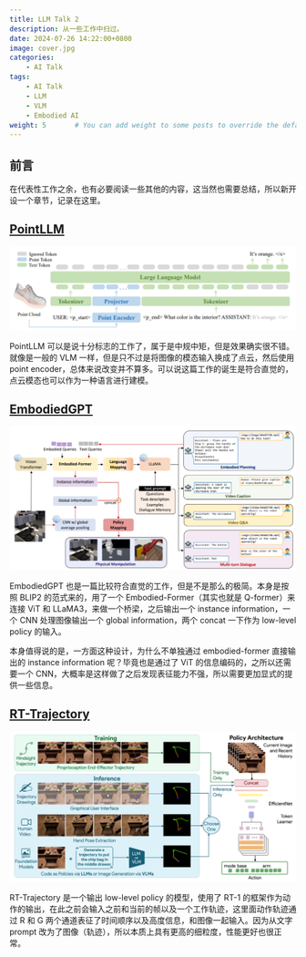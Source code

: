 ```yaml
---
title: LLM Talk 2
description: 从一些工作中扫过。
date: 2024-07-26 14:22:00+0800
image: cover.jpg
categories:
    - AI Talk
tags:
    - AI Talk
    - LLM
    - VLM
    - Embodied AI
weight: 5       # You can add weight to some posts to override the default sorting (date descending)
---
```


## 前言

在代表性工作之余，也有必要阅读一些其他的内容，这当然也需要总结，所以新开设一个章节，记录在这里。

## [PointLLM](https://arxiv.org/pdf/2308.16911)

![The pipeline of PointLLM](PointLLM.png)

PointLLM 可以是说十分标志的工作了，属于是中规中矩，但是效果确实很不错。就像是一般的 VLM 一样，但是只不过是将图像的模态输入换成了点云，然后使用 point encoder，总体来说改变并不算多。可以说这篇工作的诞生是符合直觉的，点云模态也可以作为一种语言进行建模。

## [EmbodiedGPT](https://arxiv.org/pdf/2305.15021)

![The pipeline of EmbodiedGPT](EmbodiedGPT.png)

EmbodiedGPT 也是一篇比较符合直觉的工作，但是不是那么的极简。本身是按照 BLIP2 的范式来的，用了一个 Embodied-Former（其实也就是 Q-former）来连接 ViT 和 LLaMA3，来做一个桥梁，之后输出一个 instance information，一个 CNN 处理图像输出一个 global information，两个 concat 一下作为 low-level policy 的输入。

本身值得说的是，一方面这种设计，为什么不单独通过 embodied-former 直接输出的 instance information 呢？毕竟也是通过了 ViT 的信息编码的，之所以还需要一个 CNN，大概率是这样做了之后发现表征能力不强，所以需要更加显式的提供一些信息。

## [RT-Trajectory](https://arxiv.org/pdf/2311.01977)

![The pipeline of RT-Trajectory](RT-Trajectory.png)

RT-Trajectory 是一个输出 low-level policy 的模型，使用了 RT-1 的框架作为动作的输出，在此之前会输入之前和当前的帧以及一个工作轨迹，这里面动作轨迹通过 R 和 G 两个通道表征了时间顺序以及高度信息，和图像一起输入。因为从文字 prompt 改为了图像（轨迹），所以本质上具有更高的细粒度，性能更好也很正常。
